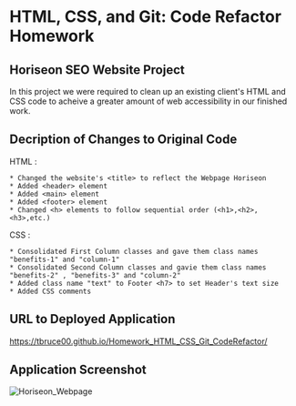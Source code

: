 # HTML, CSS, and Git: Code Refactor Homework

## Horiseon SEO Website Project

In this project we were required to clean up an existing client's HTML and CSS code to acheive a greater amount of web accessibility in our finished work.

## Decription of Changes to Original Code

HTML :

    * Changed the website's <title> to reflect the Webpage Horiseon 
    * Added <header> element
    * Added <main> element
    * Added <footer> element
    * Changed <h> elements to follow sequential order (<h1>,<h2>,<h3>,etc.)

CSS :

    * Consolidated First Column classes and gave them class names "benefits-1" and "column-1"
    * Consolidated Second Column classes and gavie them class names "benefits-2" , "benefits-3" and "column-2"
    * Added class name "text" to Footer <h7> to set Header's text size
    * Added CSS comments

## URL to Deployed Application

https://tbruce00.github.io/Homework_HTML_CSS_Git_CodeRefactor/

## Application Screenshot

![Horiseon_Webpage](/Desktop/Homework_1/Week_1/Homework_HTML_CSS_Github_CodeRefactor/assets/images/screenshot.png)

